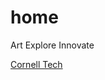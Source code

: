 # home

Art 
Explore
Innovate

[Cornell Tech](href:https://github.com/cornelltech/entrepreneurial-lens/wiki#week-1-imagining-startup-ideas)


